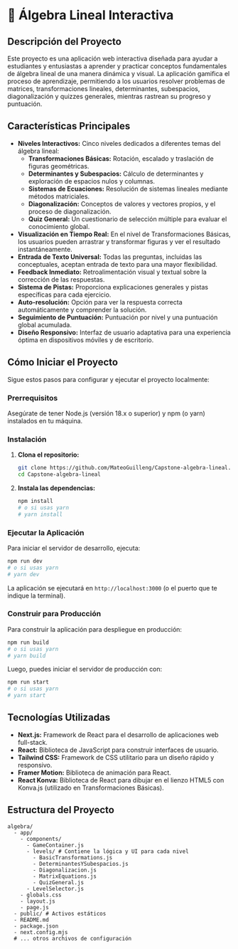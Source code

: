 # 🧮 Álgebra Lineal Interactiva

## Descripción del Proyecto

Este proyecto es una aplicación web interactiva diseñada para ayudar a estudiantes y entusiastas a aprender y practicar conceptos fundamentales de álgebra lineal de una manera dinámica y visual. La aplicación gamifica el proceso de aprendizaje, permitiendo a los usuarios resolver problemas de matrices, transformaciones lineales, determinantes, subespacios, diagonalización y quizzes generales, mientras rastrean su progreso y puntuación.

## Características Principales

-   **Niveles Interactivos:** Cinco niveles dedicados a diferentes temas del álgebra lineal:
    -   **Transformaciones Básicas:** Rotación, escalado y traslación de figuras geométricas.
    -   **Determinantes y Subespacios:** Cálculo de determinantes y exploración de espacios nulos y columnas.
    -   **Sistemas de Ecuaciones:** Resolución de sistemas lineales mediante métodos matriciales.
    -   **Diagonalización:** Conceptos de valores y vectores propios, y el proceso de diagonalización.
    -   **Quiz General:** Un cuestionario de selección múltiple para evaluar el conocimiento global.
-   **Visualización en Tiempo Real:** En el nivel de Transformaciones Básicas, los usuarios pueden arrastrar y transformar figuras y ver el resultado instantáneamente.
-   **Entrada de Texto Universal:** Todas las preguntas, incluidas las conceptuales, aceptan entrada de texto para una mayor flexibilidad.
-   **Feedback Inmediato:** Retroalimentación visual y textual sobre la corrección de las respuestas.
-   **Sistema de Pistas:** Proporciona explicaciones generales y pistas específicas para cada ejercicio.
-   **Auto-resolución:** Opción para ver la respuesta correcta automáticamente y comprender la solución.
-   **Seguimiento de Puntuación:** Puntuación por nivel y una puntuación global acumulada.
-   **Diseño Responsivo:** Interfaz de usuario adaptativa para una experiencia óptima en dispositivos móviles y de escritorio.

## Cómo Iniciar el Proyecto

Sigue estos pasos para configurar y ejecutar el proyecto localmente:

### Prerrequisitos

Asegúrate de tener Node.js (versión 18.x o superior) y npm (o yarn) instalados en tu máquina.

### Instalación

1.  **Clona el repositorio:**
    ```bash
    git clone https://github.com/MateoGuilleng/Capstone-algebra-lineal.git
    cd Capstone-algebra-lineal
    ```

2.  **Instala las dependencias:**
    ```bash
    npm install
    # o si usas yarn
    # yarn install
    ```

### Ejecutar la Aplicación

Para iniciar el servidor de desarrollo, ejecuta:

```bash
npm run dev
# o si usas yarn
# yarn dev
```

La aplicación se ejecutará en `http://localhost:3000` (o el puerto que te indique la terminal).

### Construir para Producción

Para construir la aplicación para despliegue en producción:

```bash
npm run build
# o si usas yarn
# yarn build
```

Luego, puedes iniciar el servidor de producción con:

```bash
npm run start
# o si usas yarn
# yarn start
```

## Tecnologías Utilizadas

-   **Next.js:** Framework de React para el desarrollo de aplicaciones web full-stack.
-   **React:** Biblioteca de JavaScript para construir interfaces de usuario.
-   **Tailwind CSS:** Framework de CSS utilitario para un diseño rápido y responsivo.
-   **Framer Motion:** Biblioteca de animación para React.
-   **React Konva:** Biblioteca de React para dibujar en el lienzo HTML5 con Konva.js (utilizado en Transformaciones Básicas).

## Estructura del Proyecto

```
algebra/
  - app/
    - components/
      - GameContainer.js
      - levels/ # Contiene la lógica y UI para cada nivel
        - BasicTransformations.js
        - DeterminantesYSubespacios.js
        - Diagonalizacion.js
        - MatrixEquations.js
        - QuizGeneral.js
      - LevelSelector.js
    - globals.css
    - layout.js
    - page.js
  - public/ # Activos estáticos
  - README.md
  - package.json
  - next.config.mjs
  # ... otros archivos de configuración
```


